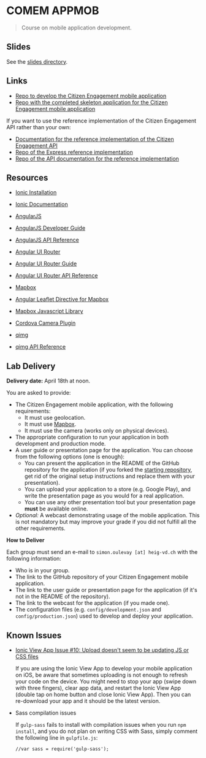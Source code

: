 # COMEM APPMOB

> Course on mobile application development.



## Slides

See the [slides directory](slides).



## Links

* [Repo to develop the Citizen Engagement mobile application](https://github.com/SoftEng-HEIGVD/Teaching-HEIGVD-CM_APPMOB-2016-CitizenEngagement)
* [Repo with the completed skeleton application for the Citizen Engagement mobile application](https://github.com/SoftEng-HEIGVD/Teaching-HEIGVD-CM_APPMOB-2016-SkeletonApp)

If you want to use the reference implementation of the Citizen Engagement API rather than your own:

* [Documentation for the reference implementation of the Citizen Engagement API](https://polar-brook-7624.herokuapp.com)
* [Repo of the Express reference implementation](https://github.com/SoftEng-HEIGVD/Teaching-HEIGVD-CM_WEBS-2015-Labo-Express-Impl)
* [Repo of the API documentation for the reference implementation](https://github.com/SoftEng-HEIGVD/Teaching-HEIGVD-CM_WEBS-2015-Labo-Doc-Impl)



## Resources

* [Ionic Installation](http://ionicframework.com/getting-started/)
* [Ionic Documentation](http://ionicframework.com/docs/)

* [AngularJS](https://angularjs.org)
* [AngularJS Developer Guide](https://docs.angularjs.org/guide)
* [AngularJS API Reference](https://docs.angularjs.org/api)

* [Angular UI Router](https://github.com/angular-ui/ui-router)
* [Angular UI Router Guide](https://github.com/angular-ui/ui-router/wiki)
* [Angular UI Router API Reference](http://angular-ui.github.io/ui-router/site/#/api/ui.router)

* [Mapbox](https://www.mapbox.com)
* [Angular Leaflet Directive for Mapbox](https://github.com/tombatossals/angular-leaflet-directive)
* [Mapbox Javascript Library](https://www.mapbox.com/mapbox.js/api/v2.4.0/)

* [Cordova Camera Plugin](https://github.com/apache/cordova-plugin-camera)

* [qimg](https://github.com/SoftEng-HEIGVD/qimg)
* [qimg API Reference](http://softeng-heigvd.github.io/qimg/)



## Lab Delivery

**Delivery date:** April 18th at noon.

You are asked to provide:

* The Citizen Engagement mobile application, with the following requirements:
  * It must use geolocation.
  * It must use [Mapbox](https://www.mapbox.com).
  * It must use the camera (works only on physical devices).
* The appropriate configuration to run your application in both development and production mode.
* A user guide or presentation page for the application. You can choose from the following options (one is enough):
  * You can present the application in the README of the GitHub repository for the application (if you forked the [starting repository](https://github.com/SoftEng-HEIGVD/Teaching-HEIGVD-CM_APPMOB-2016-CitizenEngagement), get rid of the original setup instructions and replace them with your presentation).
  * You can upload your application to a store (e.g. Google Play), and write the presentation page as you would for a real application.
  * You can use any other presentation tool but your presentation page **must** be available online.
* *Optional:* A webcast demonstrating usage of the mobile application. This is not mandatory but may improve your grade if you did not fulfill all the other requirements.

**How to Deliver**

Each group must send an e-mail to `simon.oulevay [at] heig-vd.ch` with the following information:

* Who is in your group.
* The link to the GitHub repository of your Citizen Engagement mobile application.
* The link to the user guide or presentation page for the application (if it's not in the README of the repository).
* The link to the webcast for the application (if you made one).
* The configuration files (e.g. `config/development.json` and `config/production.json`) used to develop and deploy your application.



## Known Issues

* [Ionic View App Issue #10: Upload doesn't seem to be updating JS or CSS files](https://github.com/driftyco/ionic-view-issues/issues/10)

  If you are using the Ionic View App to develop your mobile application on iOS,
  be aware that sometimes uploading is not enough to refresh your code on the device.
  You might need to stop your app (swipe down with three fingers), clear app data,
  and restart the Ionic View App (double tap on home button and close Ionic View App).
  Then you can re-download your app and it should be the latest version.

* Sass compilation issues

  If `gulp-sass` fails to install with compilation issues when you run `npm install`,
  and you do not plan on writing CSS with Sass, simply comment the following line in `gulpfile.js`:

      //var sass = require('gulp-sass');

